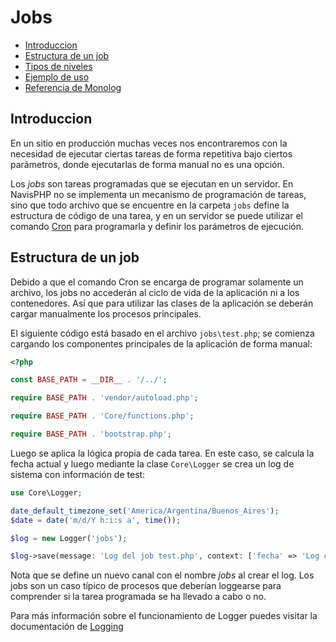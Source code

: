 # Jobs

-   [Introduccion](#introduccion)
-   [Estructura de un job](#estructura-de-un-job)
-   [Tipos de niveles](#tipos-de-niveles)
-   [Ejemplo de uso](#ejemplo-de-uso)
-   [Referencia de Monolog](#referencia-de-monolog)

## Introduccion

En un sitio en producción muchas veces nos encontraremos con la necesidad de ejecutar ciertas tareas de forma repetitiva bajo ciertos parámetros, donde ejecutarlas de forma manual no es una opción.

Los _jobs_ son tareas programadas que se ejecutan en un servidor. En NavisPHP no se implementa un mecanismo de programación de tareas, sino que todo archivo que se encuentre en la carpeta `jobs` define la estructura de código de una tarea, y en un servidor se puede utilizar el comando [Cron](https://en.wikipedia.org/wiki/Cron) para programarla y definir los parámetros de ejecución.

## Estructura de un job

Debido a que el comando Cron se encarga de programar solamente un archivo, los jobs no accederán al ciclo de vida de la aplicación ni a los contenedores. Así que para utilizar las clases de la aplicación se deberán cargar manualmente los procesos principales.

El siguiente código está basado en el archivo `jobs\test.php`; se comienza cargando los componentes principales de la aplicación de forma manual:

```php
<?php

const BASE_PATH = __DIR__ . '/../';

require BASE_PATH . 'vendor/autoload.php';

require BASE_PATH . 'Core/functions.php';

require BASE_PATH . 'bootstrap.php';
```

Luego se aplica la lógica propia de cada tarea. En este caso, se calcula la fecha actual y luego mediante la clase `Core\Logger` se crea un log de sistema con información de test:

```php
use Core\Logger;

date_default_timezone_set('America/Argentina/Buenos_Aires');
$date = date('m/d/Y h:i:s a', time());

$log = new Logger('jobs');

$log->save(message: 'Log del job test.php', context: ['fecha' => 'Log creado a las ' . $date], level: 'info');
```

Nota que se define un nuevo canal con el nombre _jobs_ al crear el log. Los jobs son un caso típico de procesos que deberían loggearse para comprender si la tarea programada se ha llevado a cabo o no.

Para más información sobre el funcionamiento de Logger puedes visitar la documentación de [Logging](logging.md)

